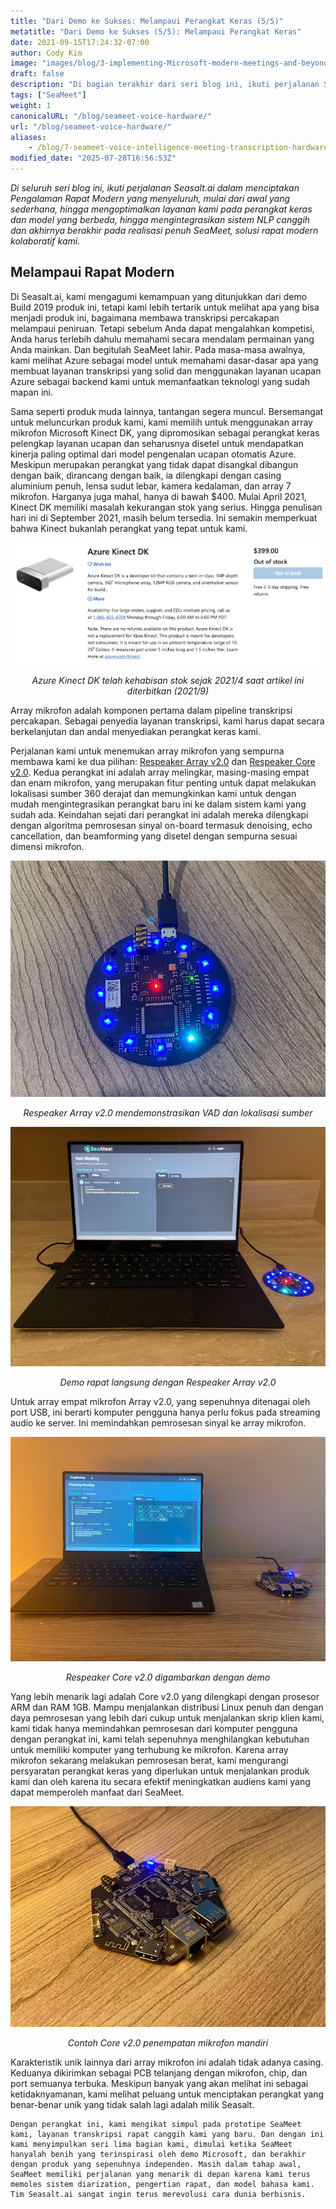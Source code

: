 ```yaml
---
title: "Dari Demo ke Sukses: Melampaui Perangkat Keras (5/5)"
metatitle: "Dari Demo ke Sukses (5/5): Melampaui Perangkat Keras"
date: 2021-09-15T17:24:32-07:00
author: Cody Kim
image: "images/blog/3-implementing-Microsoft-modern-meetings-and-beyond/SeaMeet animation.gif"
draft: false
description: "Di bagian terakhir dari seri blog ini, ikuti perjalanan Seasalt.ai dalam menciptakan SeaMeet, solusi rapat modern kolaboratif kami."
tags: ["SeaMeet"]
weight: 1 
canonicalURL: "/blog/seameet-voice-hardware/"
url: "/blog/seameet-voice-hardware/"
aliases:
    - /blog/7-seameet-voice-intelligence-meeting-transcription-hardware/
modified_date: "2025-07-28T16:56:53Z"
---
```


*Di seluruh seri blog ini, ikuti perjalanan Seasalt.ai dalam menciptakan Pengalaman Rapat Modern yang menyeluruh, mulai dari awal yang sederhana, hingga mengoptimalkan layanan kami pada perangkat keras dan model yang berbeda, hingga mengintegrasikan sistem NLP canggih dan akhirnya berakhir pada realisasi penuh SeaMeet, solusi rapat modern kolaboratif kami.*

## Melampaui Rapat Modern

Di Seasalt.ai, kami mengagumi kemampuan yang ditunjukkan dari demo Build 2019 produk ini, tetapi kami lebih tertarik untuk melihat apa yang bisa menjadi produk ini, bagaimana membawa transkripsi percakapan melampaui peniruan. Tetapi sebelum Anda dapat mengalahkan kompetisi, Anda harus terlebih dahulu memahami secara mendalam permainan yang Anda mainkan. Dan begitulah SeaMeet lahir. Pada masa-masa awalnya, kami melihat Azure sebagai model untuk memahami dasar-dasar apa yang membuat layanan transkripsi yang solid dan menggunakan layanan ucapan Azure sebagai backend kami untuk memanfaatkan teknologi yang sudah mapan ini.

Sama seperti produk muda lainnya, tantangan segera muncul. Bersemangat untuk meluncurkan produk kami, kami memilih untuk menggunakan array mikrofon Microsoft Kinect DK, yang dipromosikan sebagai perangkat keras pelengkap layanan ucapan dan seharusnya disetel untuk mendapatkan kinerja paling optimal dari model pengenalan ucapan otomatis Azure. Meskipun merupakan perangkat yang tidak dapat disangkal dibangun dengan baik, dirancang dengan baik, ia dilengkapi dengan casing aluminium penuh, lensa sudut lebar, kamera kedalaman, dan array 7 mikrofon. Harganya juga mahal, hanya di bawah $400. Mulai April 2021, Kinect DK memiliki masalah kekurangan stok yang serius. Hingga penulisan hari ini di September 2021, masih belum tersedia. Ini semakin memperkuat bahwa Kinect bukanlah perangkat yang tepat untuk kami.

<center>
<img src="/images/blog/7-seameet-voice-intelligence-meeting-transcription-hardware/kinect_store_page.png"/>

*Azure Kinect DK telah kehabisan stok sejak 2021/4 saat artikel ini diterbitkan (2021/9)*
</center>

Array mikrofon adalah komponen pertama dalam pipeline transkripsi percakapan. Sebagai penyedia layanan transkripsi, kami harus dapat secara berkelanjutan dan andal menyediakan perangkat keras kami.

Perjalanan kami untuk menemukan array mikrofon yang sempurna membawa kami ke dua pilihan: [Respeaker Array v2.0](https://www.seeedstudio.com/ReSpeaker-Mic-Array-v2-0.html) dan [Respeaker Core v2.0](https://www.seeedstudio.com/ReSpeaker-Core-v2-0.html). Kedua perangkat ini adalah array melingkar, masing-masing empat dan enam mikrofon, yang merupakan fitur penting untuk dapat melakukan lokalisasi sumber 360 derajat dan memungkinkan kami untuk dengan mudah mengintegrasikan perangkat baru ini ke dalam sistem kami yang sudah ada. Keindahan sejati dari perangkat ini adalah mereka dilengkapi dengan algoritma pemrosesan sinyal on-board termasuk denoising, echo cancellation, dan beamforming yang disetel dengan sempurna sesuai dimensi mikrofon.

<center>
<img src="/images/blog/7-seameet-voice-intelligence-meeting-transcription-hardware/respeaker_array.png" alt="Respeaker Array v2.0 mendemonstrasikan VAD dan lokalisasi sumber"/>

*Respeaker Array v2.0 mendemonstrasikan VAD dan lokalisasi sumber*
</center>

<center>
<img src="/images/blog/7-seameet-voice-intelligence-meeting-transcription-hardware/array_demo.jpg" alt="Demo rapat langsung dengan Respeaker Array v2.0"/>

*Demo rapat langsung dengan Respeaker Array v2.0*
</center>

Untuk array empat mikrofon Array v2.0, yang sepenuhnya ditenagai oleh port USB, ini berarti komputer pengguna hanya perlu fokus pada streaming audio ke server. Ini memindahkan pemrosesan sinyal ke array mikrofon.


<center>
<img src="/images/blog/7-seameet-voice-intelligence-meeting-transcription-hardware/core_demo.png" alt="Respeaker Core v2.0 digambarkan dengan demo"/>

*Respeaker Core v2.0 digambarkan dengan demo*
</center>

Yang lebih menarik lagi adalah Core v2.0 yang dilengkapi dengan prosesor ARM dan RAM 1GB. Mampu menjalankan distribusi Linux penuh dan dengan daya pemrosesan yang lebih dari cukup untuk menjalankan skrip klien kami, kami tidak hanya memindahkan pemrosesan dari komputer pengguna dengan perangkat ini, kami telah sepenuhnya menghilangkan kebutuhan untuk memiliki komputer yang terhubung ke mikrofon. Karena array mikrofon sekarang melakukan pemrosesan berat, kami mengurangi persyaratan perangkat keras yang diperlukan untuk menjalankan produk kami dan oleh karena itu secara efektif meningkatkan audiens kami yang dapat memperoleh manfaat dari SeaMeet.

<center>
<img src="/images/blog/7-seameet-voice-intelligence-meeting-transcription-hardware/respeaker_core.png" alt="Contoh Core v2.0 penempatan mikrofon mandiri"/>

*Contoh Core v2.0 penempatan mikrofon mandiri*
</center>

Karakteristik unik lainnya dari array mikrofon ini adalah tidak adanya casing. Keduanya dikirimkan sebagai PCB telanjang dengan mikrofon, chip, dan port semuanya terbuka. Meskipun banyak yang akan melihat ini sebagai ketidaknyamanan, kami melihat peluang untuk menciptakan perangkat yang benar-benar unik yang tidak salah lagi adalah milik Seasalt.

    Dengan perangkat ini, kami mengikat simpul pada prototipe SeaMeet kami, layanan transkripsi rapat canggih kami yang baru. Dan dengan ini kami menyimpulkan seri lima bagian kami, dimulai ketika SeaMeet hanyalah benih yang terinspirasi oleh demo Microsoft, dan berakhir dengan produk yang sepenuhnya independen. Masih dalam tahap awal, SeaMeet memiliki perjalanan yang menarik di depan karena kami terus memoles sistem diarization, pengertian rapat, dan model bahasa kami. Tim Seasalt.ai sangat ingin terus merevolusi cara dunia berbisnis.

